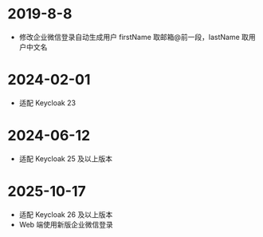 # 2019-8-8

- 修改企业微信登录自动生成用户 firstName 取邮箱@前一段，lastName 取用户中文名

# 2024-02-01

- 适配 Keycloak 23

# 2024-06-12

- 适配 Keycloak 25 及以上版本

# 2025-10-17

- 适配 Keycloak 26 及以上版本
- Web 端使用新版企业微信登录
